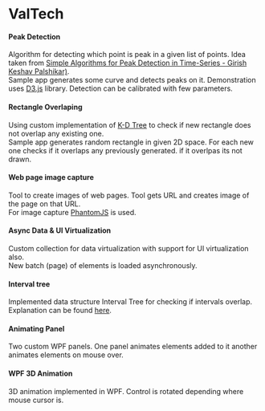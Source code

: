 ValTech
=======

#### Peak Detection
Algorithm for detecting which point is peak in a given list of points. Idea taken from [Simple Algorithms for Peak Detection in Time-Series - Girish Keshav Palshikar)](http://sites.google.com/site/girishpalshikar/Home/mypublications/SimpleAlgorithmsforPeakDetectioninTimeSeriesACADABAI_2009.pdf).
<br> Sample app generates some curve and detects peaks on it. Demonstration uses [D3.js](http://d3js.org/) library. Detection can be calibrated with few parameters.

#### Rectangle Overlaping

Using custom implementation of [K-D Tree](http://en.wikipedia.org/wiki/K-d_tree) to check if new rectangle does not overlap any existing one.
<br>Sample app generates random rectangle in given 2D space. For each new one checks if it overlaps any previously generated. if it overlpas its not drawn.

#### Web page image capture

Tool to create images of web pages. Tool gets URL and creates image of the page on that URL.
<br>For image capture [PhantomJS](http://phantomjs.org/) is used.

#### Async Data & UI Virtualization

Custom collection for data virtualization with support for UI virtualization also. 
<br>New batch (page) of elements is loaded asynchronously.

#### Interval tree 

Implemented data structure Interval Tree for checking if intervals overlap.
<br>Explanation can be found [here](http://www.geeksforgeeks.org/interval-tree/). 

#### Animating Panel

Two custom WPF panels. One panel animates elements added to it another animates elements on mouse over.

#### WPF 3D Animation

3D animation implemented in WPF. Control is rotated depending where mouse cursor is.
